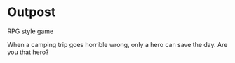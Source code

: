 # Outpost
RPG style game

When a camping trip goes horrible wrong, only a hero can save the day.  Are you that hero?
